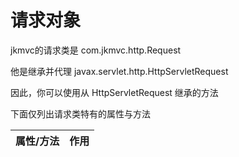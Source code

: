 # 请求对象

jkmvc的请求类是 com.jkmvc.http.Request

他是继承并代理 javax.servlet.http.HttpServletRequest

因此，你可以使用从 HttpServletRequest 继承的方法

下面仅列出请求类特有的属性与方法

属性/方法 | 作用
--- | ---

